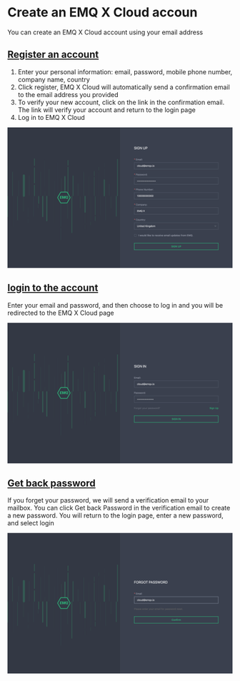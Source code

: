# Create an EMQ X Cloud accoun

You can create an EMQ X Cloud account using your email address



## [Register an account](https://accounts.emqx.io/cn/signup?continue=https://cloud.emqx.io/)

1. Enter your personal information: email, password, mobile phone number, company name, country
2. Click register, EMQ X Cloud will automatically send a confirmation email to the email address you provided
3. To verify your new account, click on the link in the confirmation email. The link will verify your account and return to the login page
4. Log in to EMQ X Cloud

![login](./_assets/signup.png)



## [login to the account](https://accounts.emqx.io/cn/signin?continue=https://cloud.emqx.io/)

Enter your email and password, and then choose to log in and you will be redirected to the EMQ X Cloud page

![login](./_assets/login.png)



## [Get back password](https://accounts.emqx.io/cn/forgot_password?continue=https://cloud.emqx.io/)

If you forget your password, we will send a verification email to your mailbox. You can click Get back Password in the verification email to create a new password. You will return to the login page, enter a new password, and select login

![login](./_assets/forgot.png)